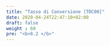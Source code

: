 ```yaml
---
title: "Tasso di Conversione [TDC00]"
date: 2020-04-24T22:47:10+02:00
draft: false
weight : 60
pre: "<b>8.2 </b>"
---
```



